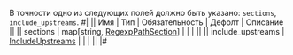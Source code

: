 В точности одно из следующих полей должно быть указано: `sections`, `include_upstreams`.
#|
|| Имя | Тип | Обязательность | Дефолт | Описание ||
|| sections | map[string, [RegexpPathSection](#RegexpPathSection)] |  |  |  ||
|| include_upstreams | [IncludeUpstreams](#IncludeUpstreams) |  |  |  ||
|#